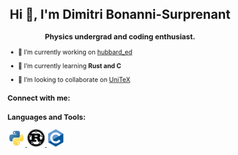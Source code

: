 <h1 align="center">Hi 👋, I'm Dimitri Bonanni-Surprenant</h1>
<h3 align="center">Physics undergrad and coding enthusiast.</h3>

- 🔭 I’m currently working on [hubbard_ed](https://github.com/Duumbo/hubbard_ed)

- 🌱 I’m currently learning **Rust and C**

- 👯 I’m looking to collaborate on [UniTeX](https://github.com/BCarnaval/UniTeX)

<h3 align="left">Connect with me:</h3>
<p align="left">
</p>

<h3 align="left">Languages and Tools:</h3>
<p align="left">  <a href="https://www.python.org" target="_blank" rel="noreferrer"> <img src="https://raw.githubusercontent.com/devicons/devicon/master/icons/python/python-original.svg" alt="python" width="40" height="40"/> </a> <a href="https://www.rust-lang.org" target="_blank" rel="noreferrer"> <img src="https://raw.githubusercontent.com/devicons/devicon/master/icons/rust/rust-plain.svg" alt="rust" width="40" height="40"/> </a> <a href="https://www.cprogramming.com/" target="_blank" rel="noreferrer"> <img src="https://raw.githubusercontent.com/devicons/devicon/master/icons/c/c-original.svg" alt="c" width="40" height="40"/> </a></p>

